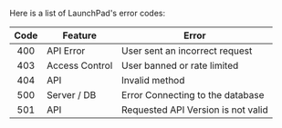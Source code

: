 Here is a list of LaunchPad's error codes:

 Code | Feature        | Error |
:----:| -------------- | ----- |
 400  | API Error      | User sent an incorrect request |
 403  | Access Control | User banned or rate limited |
 404  | API            | Invalid method |
 500  | Server / DB    | Error Connecting to the database |
 501  | API            | Requested API Version is not valid |